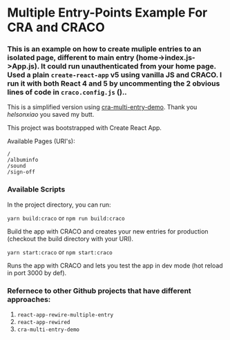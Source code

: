 # Multiple Entry-Points Example For CRA and CRACO

### This is an example on how to create muliple entries to an isolated page, different to main entry (home->index.js->App.js). It could run unauthenticated from your home page. Used a plain `create-react-app` v5 using vanilla JS and CRACO. I run it with both React 4 and 5 by uncommenting the 2 obvious lines of code in `craco.config.js` ()..

This is a simplified version using [cra-multi-entry-demo](https://github.com/helsonxiao/cra-multi-entry-demo). Thank you *helsonxiao* you saved my butt.


This project was bootstrapped with Create React App.

Available Pages (URI's):
```
/
/albuminfo
/sound 
/sign-off
```

### Available Scripts
In the project directory, you can run:

`yarn build:craco` or 
`npm run build:craco`

Build the app with CRACO and creates your new entries for production (checkout the build directory with your URI).

`yarn start:craco` or
`npm start:craco`

Runs the app with CRACO and lets you test the app in dev mode (hot reload in port 3000 by def).

### Refernece to other Github projects that have different approaches:

1. `react-app-rewire-multiple-entry`
1. `react-app-rewired`
1. `cra-multi-entry-demo`
